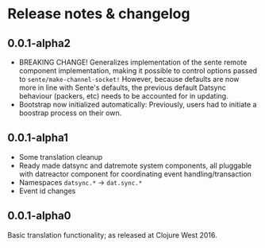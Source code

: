 
# Release notes & changelog


## 0.0.1-alpha2

* BREAKING CHANGE! Generalizes implementation of the sente remote component implementation, making it possible to control options passed to `sente/make-channel-socket!`
  However, because defaults are now more in line with Sente's defaults, the previous default Datsync behaviour (packers, etc) needs to be accounted for in updating.
* Bootstrap now initialized automatically: Previously, users had to initiate a boostrap process on their own.


## 0.0.1-alpha1

* Some translation cleanup
* Ready made datsync and datremote system components, all pluggable with datreactor component for coordinating
  event handling/transaction
* Namespaces `datsync.*` -> `dat.sync.*`
* Event id changes


## 0.0.1-alpha0

Basic translation functionality; as released at Clojure West 2016.
